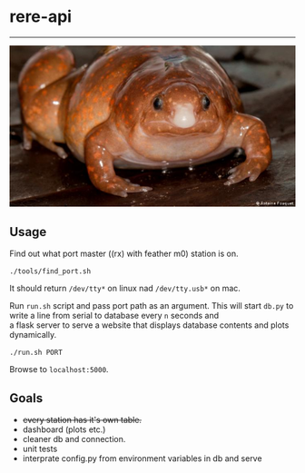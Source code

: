 # rere-api
-------------------------------------------------------------

<img src='docs/frog.jpg'>

## Usage

Find out what port master ((rx) with feather m0) station is on.
```
./tools/find_port.sh
```
It should return `/dev/tty*` on linux nad `/dev/tty.usb*` on mac.

Run `run.sh` script and pass port path as an argument. 
This will start `db.py` to write a line from serial to database every `n` seconds and    
a flask server to serve a website that displays database contents and plots dynamically.

```
./run.sh PORT
```

Browse to `localhost:5000`.

## Goals

* ~~every station has it's own table.~~ 
* dashboard (plots etc.)
* cleaner db and connection. 
* unit tests
* interprate config.py from environment variables in db and serve
